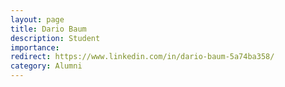 ```yaml
---
layout: page
title: Dario Baum
description: Student
importance:
redirect: https://www.linkedin.com/in/dario-baum-5a74ba358/
category: Alumni
---
```

